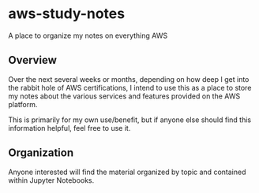 # aws-study-notes
A place to organize my notes on everything AWS

## Overview

Over the next several weeks or months, depending on how deep I get into the rabbit hole of AWS certifications, I intend to use this as a place to store my notes about the various services and features provided on the AWS platform. 

This is primarily for my own use/benefit, but if anyone else should find this information helpful, feel free to use it.

## Organization
Anyone interested will find the material organized by topic and contained within Jupyter Notebooks. 
